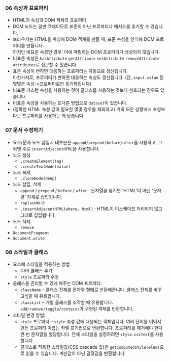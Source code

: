 ### 06 속성과 프로퍼티
- HTML의 속성과 DOM 객체의 프로퍼티
- DOM 노드는 일반 객체이므로 표준이 아닌 프로퍼티나 메서드를 추가할 수 있습니다.
- 브라우저는 HTML을 파싱해 DOM 객체를 만들 때, 표준 속성을 인식해 DOM 프로퍼티를 만듭니다.<br>
  하지만 비표준 속성인 경우, 이에 매핑하는 DOM 프로퍼티가 생성되지 않습니다.
- 비표준 속성은 `hasAttribute` `getAttribute` `setAttribute` `removeAttribute` `attributes`로 접근할 수 있습니다.
- 표준 속성이 변하면 대응하는 프로퍼티는 자동으로 갱신됩니다.<br>
  마찬가지로, 프로퍼티가 변하면 대응하는 속성도 갱신됩니다. (단, `input.value` 등 몇몇은 속성->프로퍼티로만 동기화됩니다)
- 비표준 커스텀 속성을 사용하는 것이 클래스를 사용하는 것보다 선호되는 경우도 있습니다.
- 비표준 속성을 사용하는 또다른 방법으로 `dataset`이 있습니다.
- (정확한 HTML 속성 값이 필요한 몇몇 경우를 제외하고) 거의 모든 상황에서 속성보다는 프로퍼티를 사용하는 게 낫습니다.

### 07 문서 수정하기
- 요소/문자 노드 삽입시 대부분은 `append/prepend/before/after`을 사용하고, 그 외엔 주로 `insertAdjacentHTML`을 사용합니다.
- 노드 생성
  - `.createElement(tag)`
  - `.createTextNode(value)`
- 노드 복제
  - `.cloneNode(deep)`
- 노드 삽입, 삭제
  - `append` / `prepend` / `before` / `after` : 문자열을 넘기면 'HTML'이 아닌 '문자열' 자체로 삽입됩니다.
  - `replaceWith`
  - `.insertAdjacentHTML(where, html)` : HTML이 이스케이프 처리되지 않고 그대로 삽입됩니다.
- 노드 삭제
  - `remove`
- `DocumentFragment`
- `document.write`

### 08 스타일과 클래스
- 요소에 스타일을 적용하는 방법
  - CSS 클래스 추가
  - `style` 프로퍼티 수정
- 클래스를 관리할 수 있게 해주는 DOM 프로퍼티:
  - `className` – 클래스 전체를 문자열 형태로 반환해줍니다. 클래스 전체를 바꾸고싶을 때 유용합니다.
  - `classList` – 개별 클래스를 조작할 때 유용합니다. `add/remove/toggle/contains`가 구현된 객체를 반환합니다. 
- 스타일 변경 방법:
  - `style` 프로퍼티 – `style` 속성 값에 대응되는 객체입니다. 
    여러 단어를 이어서 만든 프로퍼티 이름는 카멜 표기법으로 변환합니다. 
    프로퍼티를 제거해야 한다면 빈 문자열을 할당합니다. 전체 스타일을 설정하려면 `style.cssText`를 사용합니다.
  - 클래스로 적용한 스타일값(CSS cascade 값)은 `getComputedStyle(elem)`으로 읽을 수 있습니다.
    계산값이 아닌 결정값을 반환합니다.
